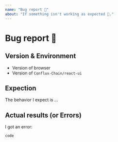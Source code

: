 ```yaml
---
name: "Bug report 🐞"
about: "If something isn't working as expected 🤔."
---
```


<!-- Please do NOT DELETE the template. -->
<!-- No template issues will be closed. -->

# Bug report 🐞

## Version & Environment

  - Version of browser
  - Version of `Conflux-Chain/react-ui`

## Expection

The behavior I expect is ...

## Actual results (or Errors)

I got an error:

```
code
```

